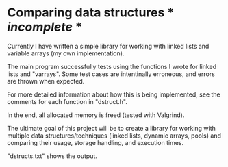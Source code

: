 # Comparing data structures * *incomplete* *
Currently I have written a simple library for working with linked lists and variable arrays (my own implementation).

The main program successfully tests using the functions I wrote for linked lists and "varrays". Some test cases are intentinally erroneous, and errors are thrown when expected.

For more detailed information about how this is being implemented, see the comments for each function in "dstruct.h".

In the end, all allocated memory is freed (tested with Valgrind).

The ultimate goal of this project will be to create a library for working with multiple data structures/techniques (linked lists, dynamic arrays, pools) and comparing their usage, storage handling, and execution times.

"dstructs.txt" shows the output.
